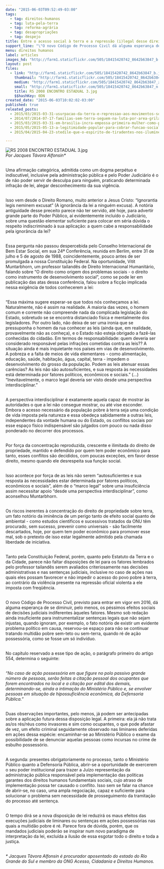 ```yaml
---
date: "2015-06-03T09:52:49-03:00"
tags:
  - tag: direitos-humanos
  - tag: luta-pela-terra
  - tag: reforma-agrária
  - tag: desapropriações
  - tag: despejo
title: Entre o acesso social à terra e a repressão (i)legal desse direito
support_line: "\"O novo Código de Processo Civil dá alguma esperança de se diminuir, pelo menos, os péssimos efeitos sociais de decisões judiciais indiferentes àqueles fatores\", escreve Jacques Távora Alfonsin."
menu: direitos humanos
label: articles
images_hd: "http://farm1.staticflickr.com/505/18415420742_8642b63847_b.jpg"
layout: post
files:
  - link: "http://farm1.staticflickr.com/505/18415420742_8642b63847_b.jpg"
    thumbnail: "http://farm1.staticflickr.com/505/18415420742_8642b63847_t.jpg"
    medium: "http://farm1.staticflickr.com/505/18415420742_8642b63847_z.jpg"
    small: "http://farm1.staticflickr.com/505/18415420742_8642b63847_n.jpg"
    title: RS 2008 ENCONTRO ESTADUAL 3.jpg
    $$hashKey: 0DN
created_date: "2015-06-03T10:02:02-03:00"
published: true
releated_posts:
  - 2015/03/2015-03-31-usurpacao-da-terra-e-repressao-aos-movimentos-sociais-na-historia-do-parana.md
  - 2014/07/2014-07-17-familias-sem-terra-seguem-na-luta-por-area-grilada-em-abelardo-luz.md
  - 2015/03/2015-03-31-em-brasilia-incra-empossa-primeira-mulher-como-presidenta.md
  - 2015/05/2015-05-13-a-legitimidade-popular-para-cobrar-funcao-social-a-propriedade.md
  - 2015/04/2015-04-23-stedile-que-o-espirito-de-tiradentes-nos-ilumine-para-irmos-as-ruas-por-justica-social.md

---
```

<p><img alt="RS 2008 ENCONTRO ESTADUAL 3.jpg" src="http://farm1.staticflickr.com/505/18415420742_8642b63847_b.jpg" /><br />
<em>Por Jacques T&aacute;vora Alfonsin*</em></p>

<p><br />
Uma afirma&ccedil;&atilde;o categ&oacute;rica, admitida como um dogma perp&eacute;tuo e indiscut&iacute;vel, inclusive pela administra&ccedil;&atilde;o p&uacute;blica e pelo Poder Judici&aacute;rio &eacute; o de n&atilde;o poder servir de desculpa para ningu&eacute;m, praticando determinada infra&ccedil;&atilde;o de lei, alegar desconhecimento da sua vig&ecirc;ncia.</p>

<p><br />
Isso vem desde o Direito Romano, muito anterior a Jesus Cristo: &ldquo;Ignorantia legis neminem excusat&rdquo; (A ignor&acirc;ncia da lei a ningu&eacute;m excusa). A not&oacute;ria antiguidade desse preceito parece n&atilde;o ter servido, at&eacute; hoje, para advertir grande parte do Poder P&uacute;blico, a&iacute; evidentemente inclu&iacute;do o Judici&aacute;rio, sobre uma quest&atilde;o elementar suficiente para colocar em s&eacute;ria d&uacute;vida o respeito indiscriminado &agrave; sua aplica&ccedil;&atilde;o: a quem cabe a responsabilidade pela ignor&acirc;ncia da lei?</p>

<p><br />
Essa pergunta n&atilde;o passou despercebida pelo Conselho Internacional de Bem Estar Social, em sua 24&ordf; Confer&ecirc;ncia, reunida em Berlim, entre 31 de julho e 5 de agosto de 1988, coincidentemente, pouco antes de ser promulgada a nossa Constitui&ccedil;&atilde;o Federal. Na oportunidade, Vitit Muntarbhorn, um professor tailand&ecirc;s de Direito Internacional Humanit&aacute;rio, falando sobre &ldquo;O direito como origem dos problemas sociais - o direito como instrumento de desenvolvimento social&rdquo;, como se pode ler em publica&ccedil;&atilde;o das atas dessa confer&ecirc;ncia, falou sobre a fic&ccedil;&atilde;o implicada nessa exig&ecirc;ncia de todos conhecerem a lei:</p>

<p><br />
&ldquo;Essa m&aacute;xima sugere esperar-se que todos n&oacute;s conhe&ccedil;amos a lei. Naturalmente, n&atilde;o &eacute; assim na realidade. A maioria das vezes, o homem comum e corrente n&atilde;o compreende nada da complicada legisla&ccedil;&atilde;o do Estado, sobretudo se se encontra distanciado f&iacute;sica e mentalmente dos legisladores. Por outro lado, n&atilde;o deixa de ser uma ironia que se pressuponha o homem da rua conhecer as leis (ainda que, em realidade, provavelmente n&atilde;o as conhe&ccedil;a), e o Estado n&atilde;o esteja obrigado a faz&ecirc;-las conhecidas do cidad&atilde;o. Em termos de responsabilidade: quem deveria ser considerado respons&aacute;vel pelas infra&ccedil;&otilde;es cometidas contra as leis?? A situa&ccedil;&atilde;o ainda &eacute; mais inquietante nos pa&iacute;ses em vias de desenvolvimento. A pobreza e a falta de meios de vida elementares - como alimenta&ccedil;&atilde;o, educa&ccedil;&atilde;o, sa&uacute;de, habita&ccedil;&atilde;o, &aacute;gua, capital, terra - impedem o desenvolvimento do grosso da popula&ccedil;&atilde;o. Podem as leis atenuar essas car&ecirc;ncias? As leis n&atilde;o s&atilde;o autosuficientes, e sua resposta &agrave;s necessidades est&aacute; determinada por fatores pol&iacute;ticos, econ&ocirc;micos e sociais.&rdquo; (...) &ldquo;Inevitavelmente, o marco legal deveria ser visto desde uma perspectiva interdisciplinar.&rdquo;</p>

<p><br />
A perspectiva interdisciplinar &eacute; exatamente aquela capaz de mostrar &agrave;s autoridades o que a lei n&atilde;o consegue mostrar, ou at&eacute; vise esconder. Embora o acesso necess&aacute;rio da popula&ccedil;&atilde;o pobre &agrave; terra seja uma condi&ccedil;&atilde;o de vida imposta pela natureza e essa obede&ccedil;a sabidamente a outras leis, independentes da vontade humana ou do Estado, os conflitos sociais por esse espa&ccedil;o f&iacute;sico indispens&aacute;vel s&atilde;o julgados com pouco ou nada disso ponderado no decorrer dos processos.</p>

<p><br />
Por for&ccedil;a da concentra&ccedil;&atilde;o reproduzida, crescente e ilimitada do direito de propriedade, mantido e defendido por quem tem poder econ&ocirc;mico para tanto, esses conflitos s&atilde;o decididos, com poucas exce&ccedil;&otilde;es, em favor desse direito, mesmo quando ele desrespeita sua fun&ccedil;&atilde;o social.</p>

<p><br />
Isso acontece por for&ccedil;a de as leis n&atilde;o serem &ldquo;autosuficientes e sua resposta &agrave;s necessidades estar determinada por fatores pol&iacute;ticos, econ&ocirc;micos e sociais&rdquo;, al&eacute;m de o &ldquo;marco legal&rdquo; sobre uma insufici&ecirc;ncia assim necessitar apoio &ldquo;desde uma perspectiva interdisciplinar&rdquo;, como aconselhou Muntarbhorn.</p>

<p><br />
Os riscos inerentes &agrave; concentra&ccedil;&atilde;o do direito de propriedade sobre terra, um fato not&oacute;rio da imin&ecirc;ncia de um perigo tanto de efeito social quanto de ambiental - como estudos cient&iacute;ficos e sucessivos tratados da ONU t&ecirc;m procurado, sem sucesso, prevenir como universais - s&atilde;o facilmente descartados, hoje, por quem tem poder econ&ocirc;mico para promover esse mal, sob o pretexto de isso estar legalmente admitido pela chamada liberdade de iniciativa.</p>

<p><br />
Tanto pela Constitui&ccedil;&atilde;o Federal, por&eacute;m, quanto pelo Estatuto da Terra e o da Cidade, parece n&atilde;o faltar disposi&ccedil;&otilde;es de lei para os fatores lembrados pelo professor tailand&ecirc;s serem avaliados criteriosamente nas decis&otilde;es administrativas e nas senten&ccedil;as judiciais, inclusive no caso de a&ccedil;&otilde;es nas quais eles possam favorecer e n&atilde;o impedir o acesso do povo pobre &agrave; terra, ao contr&aacute;rio da viol&ecirc;ncia presente na repress&atilde;o oficial violenta a ele imposta com freq&uuml;&ecirc;ncia.</p>

<p><br />
O novo C&oacute;digo de Processo Civil, previsto para entrar em vigor em 2016, d&aacute; alguma esperan&ccedil;a de se diminuir, pelo menos, os p&eacute;ssimos efeitos sociais de decis&otilde;es judiciais indiferentes &agrave;queles fatores. Mesmo sob reda&ccedil;&atilde;o ainda insuficiente para instrumentalizar senten&ccedil;as legais que n&atilde;o sejam injustas, quando ignoram, por exemplo, o fato not&oacute;rio de existir um evidente problema pol&iacute;tico em causa, reservou-se espa&ccedil;o para n&atilde;o se continuar tratando multid&atilde;o pobre sem-teto ou sem-terra, quando r&eacute; de a&ccedil;&atilde;o possess&oacute;ria, como se fosse um s&oacute; indiv&iacute;duo.</p>

<p><br />
No cap&iacute;tulo reservado a esse tipo de a&ccedil;&atilde;o, o par&aacute;grafo primeiro do artigo 554, determina o seguinte:</p>

<p><br />
<em>&ldquo;No caso de a&ccedil;&atilde;o possess&oacute;ria em que figure no polo passivo grande n&uacute;mero de pessoas, ser&atilde;o feitas a cita&ccedil;&atilde;o pessoal dos ocupantes que forem encontrados no local e a cita&ccedil;&atilde;o por edital dos demais, determinando-se, ainda a intima&ccedil;&atilde;o do Minist&eacute;rio P&uacute;blico e, se envolver pessoas em situa&ccedil;&atilde;o de hipossufici&ecirc;ncia econ&ocirc;mica, da Defensoria P&uacute;blica.&rdquo;</em></p>

<p><br />
Duas observa&ccedil;&otilde;es importantes, pelo menos, j&aacute; podem ser antecipadas sobre a aplica&ccedil;&atilde;o futura dessa disposi&ccedil;&atilde;o legal. A primeira: ela j&aacute; n&atilde;o trata as/os r&eacute;s/r&eacute;us como invasores e sim como ocupantes, o que pode afastar de vez, um efeito criminal seguidamente observado nas liminares deferidas em a&ccedil;&otilde;es dessa esp&eacute;cie: encaminhar-se ao Minist&eacute;rio P&uacute;blico o exame da possibilidade de se denunciar aquelas pessoas como incursas no crime de esbulho possess&oacute;rio.</p>

<p><br />
A segunda: presentes obrigatoriamente no processo, tanto o Minist&eacute;rio P&uacute;blico quanto a Defensoria P&uacute;blica, abrir-se a oportunidade de exercerem o seu poder institucional para trazer a Ju&iacute;zo representa&ccedil;&atilde;o da administra&ccedil;&atilde;o p&uacute;blica respons&aacute;vel pela implementa&ccedil;&atilde;o das pol&iacute;ticas garantes dos direitos humanos fundamentais sociais, cujo atraso de implementa&ccedil;&atilde;o possa ter causado o conflito. Isso sem se falar na chance de abrir-se, no caso, uma ampla negocia&ccedil;&atilde;o, capaz e suficiente para solucionar o problema sem necessidade de prosseguimento da tramita&ccedil;&atilde;o do processo at&eacute; senten&ccedil;a.</p>

<p><br />
O tempo dir&aacute; se a nova disposi&ccedil;&atilde;o de lei reduzir&aacute; os maus efeitos das execu&ccedil;&otilde;es judiciais de liminares ou senten&ccedil;as em a&ccedil;&otilde;es possess&oacute;rias nas quais a multid&atilde;o pobre &eacute; r&eacute;. Parece fora de d&uacute;vida, por&eacute;m, que os mandados judiciais poder&atilde;o se inspirar num novo paradigma de interpreta&ccedil;&atilde;o da lei, exclu&iacute;da a ilus&atilde;o de essa esgotar todo o direito e toda a justi&ccedil;a.</p>

<p><br />
<em>* Jacques T&aacute;vora Alfonsin &eacute; procurador aposentado do estado do Rio Grande do Sul e membro da ONG Acesso, Cidadania e Direitos Humanos.</em></p>
